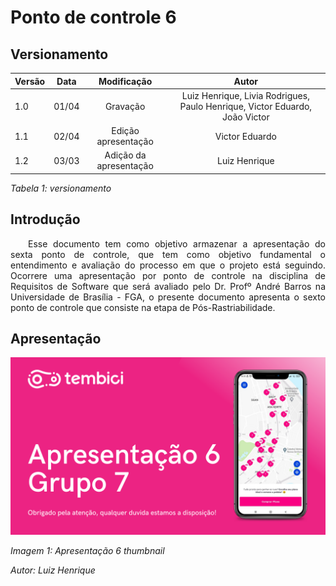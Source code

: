 # Ponto de controle 6

## Versionamento

| Versão | Data | Modificação | Autor |
|-|-|:-:|:-:|
| 1.0 | 01/04 | Gravação | Luiz Henrique, Livia Rodrigues, Paulo Henrique, Victor Eduardo, João Victor |
| 1.1 | 02/04 | Edição apresentação | Victor Eduardo |
| 1.2 | 03/03 | Adição da apresentação | Luiz Henrique |

*Tabela 1: versionamento*

## Introdução

<p align="justify">&emsp;&emsp;Esse documento tem como objetivo armazenar a apresentação do sexta ponto de controle, que tem como objetivo fundamental o entendimento e avaliação do processo em que o projeto está seguindo. Ocorrere uma apresentação por ponto de controle na disciplina de Requisitos de Software que será avaliado pelo Dr. Profº André Barros na Universidade de Brasília - FGA, o presente documento apresenta o sexto ponto de controle que consiste na etapa de Pós-Rastriabilidade. </P>

## Apresentação

[![Apresentação 6](../assets/apresentacoes/AP6.png)](https://youtu.be/01n0l5DQv4A)

*Imagem 1: Apresentação 6 thumbnail*

*Autor: Luiz Henrique*